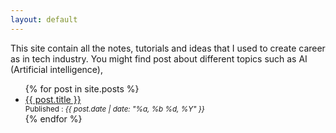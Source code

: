 ```yaml
---
layout: default
---
```

This site contain all the notes, tutorials and ideas that I used to create career as in tech industry.
You might find post about different topics such as AI (Artificial intelligence),


<ul>
  {% for post in site.posts %}
    <li>
      <a href="{{ post.url }}">{{ post.title }}</a>
      <div>
        <small>Published : <em>{{ post.date | date: "%a, %b %d, %Y" }}</em></small>
      </div>
    </li>
  {% endfor %}
</ul>

